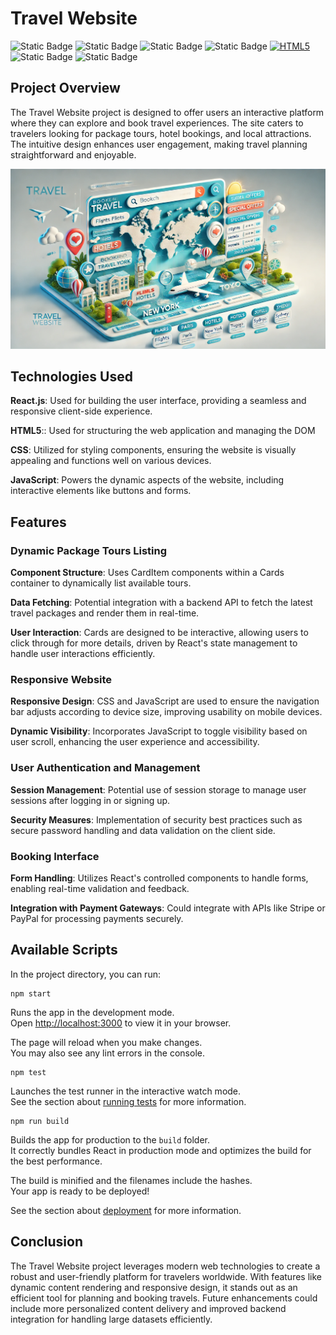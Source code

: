 # Travel Website

![Static Badge](https://img.shields.io/badge/React-%2361DAFB?style=for-the-badge&logo=react&labelColor=black)
![Static Badge](https://img.shields.io/badge/Bootstrap-%2341E0FD?style=for-the-badge&logo=bootstrap&labelColor=black&color=red)
![Static Badge](https://img.shields.io/badge/Node.js-%235FA04E?style=for-the-badge&logo=node.js&labelColor=green&color=blue)
![Static Badge](https://img.shields.io/badge/Express-%23000000?style=for-the-badge&logo=express&labelColor=orange&color=darkblue)
[![HTML5](https://img.shields.io/badge/HTML5-E34F26?style=for-the-badge&logo=html5&logoColor=white)](https://developer.mozilla.org/en-US/docs/Web/Guide/HTML/HTML5)
![Static Badge](https://img.shields.io/badge/CSS-%231572B6?style=for-the-badge&logo=CSS&logoColor=%231572B6)
![Static Badge](https://img.shields.io/badge/JavaScript-%23F7DF1E?style=for-the-badge&logo=JavaScript&logoColor=%23F7DF1E&color=blue)


## Project Overview

The Travel Website project is designed to offer users an interactive platform where they can explore and book travel experiences. The site caters to travelers looking for package tours, hotel bookings, and local attractions. The intuitive design enhances user engagement, making travel planning straightforward and enjoyable.


![Logo](Logo.png)

## Technologies Used

**React.js**: Used for building the user interface, providing a seamless and responsive client-side experience.

**HTML5**:: Used for structuring the web application and managing the DOM

**CSS**: Utilized for styling components, ensuring the website is visually appealing and functions well on various devices.

**JavaScript**: Powers the dynamic aspects of the website, including interactive elements like buttons and forms.


## Features

### Dynamic Package Tours Listing

**Component Structure**: Uses CardItem components within a Cards container to dynamically list available tours.

**Data Fetching**: Potential integration with a backend API to fetch the latest travel packages and render them in real-time.

**User Interaction**: Cards are designed to be interactive, allowing users to click through for more details, driven by React's state management to handle user interactions efficiently.


### Responsive Website

**Responsive Design**: CSS and JavaScript are used to ensure the navigation bar adjusts according to device size, improving usability on mobile devices.

**Dynamic Visibility**: Incorporates JavaScript to toggle visibility based on user scroll, enhancing the user experience and accessibility.

### User Authentication and Management 

**Session Management**: Potential use of session storage to manage user sessions after logging in or signing up.

**Security Measures**: Implementation of security best practices such as secure password handling and data validation on the client side.

### Booking Interface

**Form Handling**: Utilizes React's controlled components to handle forms, enabling real-time validation and feedback.

**Integration with Payment Gateways**: Could integrate with APIs like Stripe or PayPal for processing payments securely.


## Available Scripts

In the project directory, you can run:

```
npm start
```

Runs the app in the development mode.\
Open [http://localhost:3000](http://localhost:3000) to view it in your browser.

The page will reload when you make changes.\
You may also see any lint errors in the console.


```
npm test
```

Launches the test runner in the interactive watch mode.\
See the section about [running tests](https://facebook.github.io/create-react-app/docs/running-tests) for more information.


```
npm run build
```

Builds the app for production to the `build` folder.\
It correctly bundles React in production mode and optimizes the build for the best performance.

The build is minified and the filenames include the hashes.\
Your app is ready to be deployed!

See the section about [deployment](https://facebook.github.io/create-react-app/docs/deployment) for more information.


## Conclusion

The Travel Website project leverages modern web technologies to create a robust and user-friendly platform for travelers worldwide. With features like dynamic content rendering and responsive design, it stands out as an efficient tool for planning and booking travels. Future enhancements could include more personalized content delivery and improved backend integration for handling large datasets efficiently.